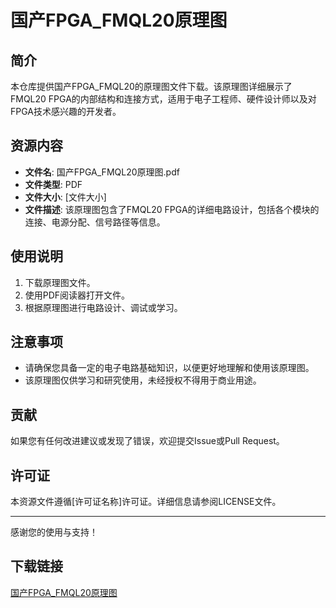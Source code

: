 # 国产FPGA_FMQL20原理图

## 简介
本仓库提供国产FPGA_FMQL20的原理图文件下载。该原理图详细展示了FMQL20 FPGA的内部结构和连接方式，适用于电子工程师、硬件设计师以及对FPGA技术感兴趣的开发者。

## 资源内容
- **文件名**: 国产FPGA_FMQL20原理图.pdf
- **文件类型**: PDF
- **文件大小**: [文件大小]
- **文件描述**: 该原理图包含了FMQL20 FPGA的详细电路设计，包括各个模块的连接、电源分配、信号路径等信息。

## 使用说明
1. 下载原理图文件。
2. 使用PDF阅读器打开文件。
3. 根据原理图进行电路设计、调试或学习。

## 注意事项
- 请确保您具备一定的电子电路基础知识，以便更好地理解和使用该原理图。
- 该原理图仅供学习和研究使用，未经授权不得用于商业用途。

## 贡献
如果您有任何改进建议或发现了错误，欢迎提交Issue或Pull Request。

## 许可证
本资源文件遵循[许可证名称]许可证。详细信息请参阅LICENSE文件。

---
感谢您的使用与支持！

## 下载链接

[国产FPGA_FMQL20原理图](https://pan.quark.cn/s/94efc6b8fdd7)